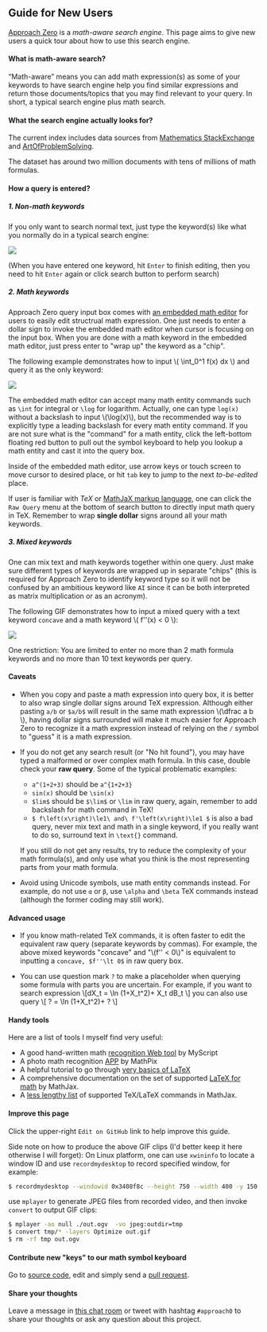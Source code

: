## Guide for New Users
[Approach Zero](https://approach0.xyz) is a *math-aware search engine*.
This page aims to give new users a quick tour about how to use this search engine.

#### What is math-aware search?
“Math-aware” means you can add math expression(s) as some of your keywords to have search engine help you find similar expressions and return those documents/topics that you may find relevant to your query. In short, a typical search engine plus math search.

#### What the search engine actually looks for?
The current index includes data sources from [Mathematics StackExchange](http://math.stackexchange.com) and [ArtOfProblemSolving](https://artofproblemsolving.com/community).

The dataset has around two million documents with tens of millions of math formulas.

#### How a query is entered?

##### 1. Non-math keywords
If you only want to search normal text, just type the keyword(s) like what you normally do in a typical search engine:

![](../static/term-query.gif)

(When you have entered one keyword, hit `Enter` to finish editing, then you need to hit `Enter` again or click search button to perform search)

##### 2. Math keywords
Approach Zero query input box comes with [an embedded math editor](https://github.com/approach0/fork-mathquill) for users to easily edit structrual math expression.
One just needs to enter a dollar sign to invoke the embedded math editor when cursor is focusing on the input box.
When you are done with a math keyword in the embedded math editor, just press enter to "wrap up" the keyword as a "chip".

The following example demonstrates how to input \\( \int_0^1 f(x) dx \\) and query it as the only keyword:

![](../static/math-query.gif)

The embedded math editor can accept many math entity commands such as `\int` for integral or `\log` for logarithm. Actually, one can type `log(x)` without a backslash to input \\(\log(x)\\), but the recommended way is to explicitly type a leading backslash for every math entity command.
If you are not sure what is the "command" for a math entity, click the left-bottom floating red button to pull out the symbol keyboard to help you lookup a math entity and cast it into the query box.

Inside of the embedded math editor, use arrow keys or touch screen to move cursor to desired place, or hit `tab` key to jump to the next *to-be-edited* place.

If user is familiar with *TeX* or [MathJaX markup language](https://www.mathjax.org/), one can click the `Raw Query` menu at the bottom of search button to directly input math query in TeX. Remember to wrap **single dollar** signs around all your math keywords.


##### 3. Mixed keywords
One can mix text and math keywords together within one query.
Just make sure different types of keywords are wrapped up in separate "chips"
(this is required for Approach Zero to identify keyword type so it will not be confused by an ambitious keyword like `AI` since it can be both interpreted as matrix multiplication or as an acronym).

The following GIF demonstrates how to input a mixed query with a text keyword `concave` and a math keyword \\( f''(x) < 0 \\):

![](../static/mix-query.gif)

One restriction: You are limited to enter no more than 2 math
formula keywords and no more than 10 text keywords per query.

#### Caveats
* When you copy and paste a math expression into query box, it is better to also wrap single dollar signs around TeX expression. Although either pasting `a/b` or `$a/b$` will result in the same math expression \\(\dfrac a b \\), having dollar signs surrounded will make it much easier for Approach Zero to recognize it a math expression instead of relying on the `/` symbol to "guess" it is a math expression.

* If you do not get any search result (or "No hit found"), you may have typed a malformed or over complex math formula. In this case, double check your **raw query**. Some of the typical problematic examples:
	* `a^(1+2+3)` should be `a^{1+2+3}`
	* `sin(x)` should be `\sin(x)`
	* `$lim$` should be `$\lim$` or  `\lim` in raw query, again, remember to add backslash for math command in TeX!
	* `$ f\left(x\right)\le1\ and\ f'\left(x\right)\le1 $` is also a bad query, never mix text and math in a single keyword, if you really want to do so, surround text in `\text{}` command. 

	If you still do not get any results, try to reduce the complexity of your math formula(s), and only use what you think is the most representing parts from your math formula.

* Avoid using Unicode symbols, use math entity commands instead. For example, do not use `α` or `β`, use `\alpha` and `\beta` TeX commands instead (although the former coding may still work).


#### Advanced usage
* If you know math-related TeX commands, it is often faster to
edit the equivalent raw query (separate keywords by commas).
For example, the above mixed keywords "concave" and
"\\(f'' < 0\\)" is equivalent to inputting a `concave,
$f''\lt 0$` in raw query box.

* You can use question mark `?` to make a placeholder when querying
some formula with parts you are uncertain.
For example, if you want to search expression
\\[dX_t = \ln (1+X_t^2)+ X_t dB_t \\]
you can also use query
\\[ ? = \ln (1+X_t^2)+ ? \\]


#### Handy tools
Here are a list of tools I myself find very useful:
* A good hand-written math [recognition Web tool](https://webdemo.myscript.com/views/math/index.html) by MyScript
* A photo math recognition [APP](https://mathpix.com/) by MathPix
* A helpful tutorial to go through [very basics of LaTeX](https://en.wikibooks.org/wiki/LaTeX)
* A comprehensive documentation on the set of supported [LaTeX for math](http://www.onemathematicalcat.org/MathJaxDocumentation/TeXSyntax.htm) by MathJax.
* A [less lengthy list](http://docs.mathjax.org/en/latest/input/tex/macros/index.html) of supported TeX/LaTeX commands in MathJax.

#### Improve this page
Click the upper-right `Edit on GitHub` link to help improve this guide.

Side note on how to produce the above GIF clips (I'd better keep it here otherwise I will forget):
On Linux platform, one can use `xwininfo` to locate a window ID and use `recordmydesktop` to record specified window, for example:
```sh
$ recordmydesktop --windowid 0x3408f8c --height 750 --width 400 -y 150 -x 50
```
use `mplayer` to generate JPEG files from recorded video, and then invoke `convert` to output GIF clips:
```sh
$ mplayer -ao null ./out.ogv  -vo jpeg:outdir=tmp
$ convert tmp/* -layers Optimize out.gif
$ rm -rf tmp out.ogv
```

#### Contribute new "keys" to our math symbol keyboard
Go to [source code](https://github.com/approach0/ui-approach0/blob/master/symbol-keyboard.js), edit and simply send a [pull request](https://opensource.stackexchange.com/questions/352/what-exactly-is-a-pull-request).

#### Share your thoughts
Leave a message in [this chat room](https://chat.stackexchange.com/rooms/46148) or tweet with hashtag `#approach0` to share your thoughts or ask any question about this project.
